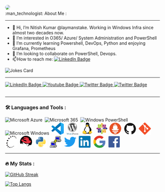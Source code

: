 <br></br>
<div align="left">
<a href="url"><img src="https://nitishkumar.files.wordpress.com/2022/10/cropped-img_20220723_094547-removebg-preview.png" height="auto" width="160" style="border-radius:50%" overflow: "hidden"></a>

</div>
:man_technologist: About Me :

---

- 👋 Hi, I’m Nitish Kumar @laymanstake. Working in Windows Infra since almost two decades now. <br>
- 👀 I’m interested in O365/ Azure/ System Administration and PowerShell <br>
- 🌱 I’m currently learning Powershell, DevOps, Python and enjoying Grafana, Prometheus <br>
- 💞️ I’m looking to collaborate on PowerShell, Devops. </br>
- :mailbox:How to reach me: <a href="https://www.linkedin.com/in/kumarnitish/"><img src="https://img.shields.io/badge/-Nitish Kumar-blue?style=flat&logo=Linkedin&logoColor=white" alt="LinkedIn Badge"/> </a> </br>

<!-- Markdown -->

![Jokes Card](https://readme-jokes.vercel.app/api)

---

<div id="badges">
  <a href="https://www.linkedin.com/in/kumarnitish/">
    <img src="https://img.shields.io/badge/LinkedIn-blue?style=for-the-badge&logo=linkedin&logoColor=white" alt="LinkedIn Badge"/>
  </a>
  <a href="https://www.youtube.com/contactfornitish">
    <img src="https://img.shields.io/badge/YouTube-red?style=for-the-badge&logo=youtube&logoColor=white" alt="Youtube Badge"/>
  </a>
  <a href="https://twitter.com/nkumar_">
    <img src="https://img.shields.io/badge/Twitter-blue?style=for-the-badge&logo=twitter&logoColor=white" alt="Twitter Badge"/>
  </a>
  <a href="https://nitishkumar.net">
    <img src="https://img.shields.io/badge/Wordpress-blue?style=for-the-badge&logo=Wordpress&logoColor=white" alt="Twitter Badge"/>
  </a>

</div>
<img src="https://komarev.com/ghpvc/?username=laymanstake&style=flat-square&color=blue" alt=""/>

---

### :hammer_and_wrench: Languages and Tools :

<div>
  <img src="https://upload.wikimedia.org/wikipedia/commons/a/a8/Microsoft_Azure_Logo.svg" title="Microsoft Azure" alt="Microsoft Azure" width="40" height="40"/>&nbsp;
  <img src="https://upload.wikimedia.org/wikipedia/commons/d/d2/Microsoft_365.svg" title="Microsoft 365" alt="Microsoft 365" width="40" height="40"/>&nbsp;
  <img src="https://upload.wikimedia.org/wikipedia/commons/2/2f/PowerShell_5.0_icon.png" title="Windows PowerShell" alt="Windows PowerShell" width="40" height="40"/>&nbsp;
  <img src="https://upload.wikimedia.org/wikipedia/commons/0/05/Windows_10_Logo.svg" title="Microsoft Windows" alt="Microsoft Windows" width="40" height="40"/>&nbsp;
  <img src="https://github.com/devicons/devicon/blob/master/icons/vscode/vscode-original.svg" title="VSCode" alt="VS Code" width="40" height="40"/>&nbsp;
  <img src="https://github.com/devicons/devicon/blob/master/icons/wordpress/wordpress-original.svg" title="Wordpress" alt="Wordpress" width="40" height="40"/>&nbsp;
  <img src="https://github.com/devicons/devicon/blob/master/icons/linux/linux-original.svg" title="Linux" alt="Linux" width="40" height="40"/>&nbsp;
  <img src="https://github.com/devicons/devicon/blob/master/icons/centos/centos-original.svg" title="CentOS" alt="CentOS" width="40" height="40"/>
  <img src="https://github.com/devicons/devicon/blob/master/icons/prometheus/prometheus-original.svg" title="Prometheus" alt="Prometheus" width="40" height="40"/>&nbsp;
  <img src="https://github.com/devicons/devicon/blob/master/icons/github/github-original.svg" title="GitHub"  alt="GitHub" width="40" height="40"/>&nbsp;
  <img src="https://github.com/devicons/devicon/blob/master/icons/git/git-original.svg" title="Git" alt="Git" width="40" height="40"/>&nbsp;
  <img src="https://github.com/devicons/devicon/blob/master/icons/ssh/ssh-original.svg" title="SSH" alt="SSH" width="40" height="40"/>&nbsp;
  <img src="https://github.com/devicons/devicon/blob/master/icons/redhat/redhat-original.svg" title="Redhat" alt="Redhat" width="40" height="40"/>&nbsp;
  <img src="https://github.com/devicons/devicon/blob/master/icons/python/python-original.svg" title="Python" alt="Python" width="40" height="40"/>&nbsp;
  <img src="https://github.com/devicons/devicon/blob/master/icons/putty/putty-original.svg"  title="Putty" alt="Putty" width="40" height="40"/>&nbsp;
  <img src="https://github.com/devicons/devicon/blob/master/icons/twitter/twitter-original.svg" title="Twitter" alt="Twitter" width="40" height="40"/>&nbsp;
  <img src="https://github.com/devicons/devicon/blob/master/icons/linkedin/linkedin-original.svg" title="LinkedIn" alt="LinkedIn" width="40" height="40"/>&nbsp;
  <img src="https://github.com/devicons/devicon/blob/master/icons/google/google-original.svg" title="Google"  alt="Google" width="40" height="40"/>&nbsp;
  <img src="https://github.com/devicons/devicon/blob/master/icons/facebook/facebook-plain.svg" title="Facebook" alt="Facebook" width="40" height="40"/>&nbsp;

</div>

---

### :fire: My Stats :

[![GitHub Streak](http://github-readme-streak-stats.herokuapp.com?user=laymanstake&theme=dark&background=000000)](https://git.io/streak-stats)

[![Top Langs](https://github-readme-stats.vercel.app/api/top-langs/?username=your-github-username&layout=compact&theme=vision-friendly-dark)](https://github.com/anuraghazra/github-readme-stats)
